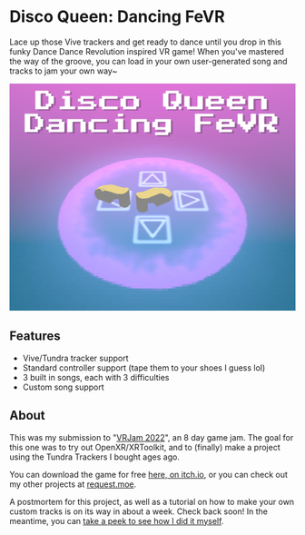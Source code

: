# Disco Queen: Dancing FeVR

Lace up those Vive trackers and get ready to dance until you drop in this funky Dance Dance Revolution inspired VR game! 
When you've mastered the way of the groove, you can load in your own user-generated song and tracks to jam your own way~


 <p align="center">
    <img src="./itchio/itch_titlecard.png ">
</p>

## Features 

- Vive/Tundra tracker support
- Standard controller support (tape them to your shoes I guess lol)
- 3 built in songs, each with 3 difficulties
- Custom song support


## About
 
This was my submission to "[VRJam 2022]([https://itch.io/jam/brackeys-7](https://itch.io/jam/vrjam2022))", an 8 day game jam. The goal for this one was to try out OpenXR/XRToolkit, and to (finally) make a project using the Tundra Trackers I bought ages ago.

You can download the game for free [here, on itch.io]([https://request.itch.io/curse-of-the-pinyaata](https://request.itch.io/disco-queen-dancing-fevr)),
or you can check out my other projects at [request.moe](https://request.moe).

A postmortem for this project, as well as a tutorial on how to make your own custom tracks is on its way in about a week. Check back soon! In the meantime, you can [take a peek to see how I did it myself](./Assets/StreamingAssets/songs).

